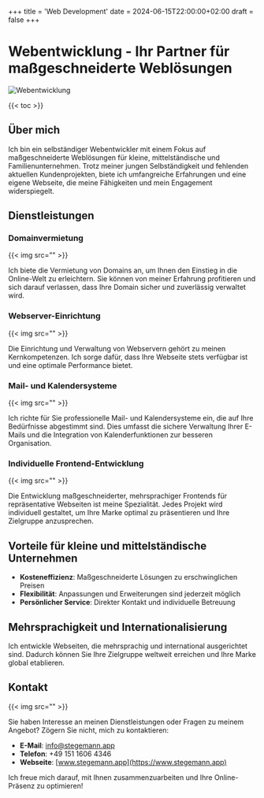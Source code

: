 +++
title = 'Web Development'
date = 2024-06-15T22:00:00+02:00
draft = false
+++

# Webentwicklung - Ihr Partner für maßgeschneiderte Weblösungen

![Webentwicklung](https://example.com/webentwicklung.jpg)

{{< toc >}}

## Über mich

Ich bin ein selbständiger Webentwickler mit einem Fokus auf maßgeschneiderte Weblösungen für kleine, mittelständische und Familienunternehmen. Trotz meiner jungen Selbständigkeit und fehlenden aktuellen Kundenprojekten, biete ich umfangreiche Erfahrungen und eine eigene Webseite, die meine Fähigkeiten und mein Engagement widerspiegelt.

## Dienstleistungen

### Domainvermietung

{{< img src="" >}}

Ich biete die Vermietung von Domains an, um Ihnen den Einstieg in die Online-Welt zu erleichtern. Sie können von meiner Erfahrung profitieren und sich darauf verlassen, dass Ihre Domain sicher und zuverlässig verwaltet wird.

### Webserver-Einrichtung

{{< img src="" >}}

Die Einrichtung und Verwaltung von Webservern gehört zu meinen Kernkompetenzen. Ich sorge dafür, dass Ihre Webseite stets verfügbar ist und eine optimale Performance bietet.

### Mail- und Kalendersysteme

{{< img src="" >}}

Ich richte für Sie professionelle Mail- und Kalendersysteme ein, die auf Ihre Bedürfnisse abgestimmt sind. Dies umfasst die sichere Verwaltung Ihrer E-Mails und die Integration von Kalenderfunktionen zur besseren Organisation.

### Individuelle Frontend-Entwicklung

{{< img src="" >}}

Die Entwicklung maßgeschneiderter, mehrsprachiger Frontends für repräsentative Webseiten ist meine Spezialität. Jedes Projekt wird individuell gestaltet, um Ihre Marke optimal zu präsentieren und Ihre Zielgruppe anzusprechen.

## Vorteile für kleine und mittelständische Unternehmen

- **Kosteneffizienz**: Maßgeschneiderte Lösungen zu erschwinglichen Preisen
- **Flexibilität**: Anpassungen und Erweiterungen sind jederzeit möglich
- **Persönlicher Service**: Direkter Kontakt und individuelle Betreuung

## Mehrsprachigkeit und Internationalisierung

Ich entwickle Webseiten, die mehrsprachig und international ausgerichtet sind. Dadurch können Sie Ihre Zielgruppe weltweit erreichen und Ihre Marke global etablieren.

## Kontakt

{{< img src="" >}}

Sie haben Interesse an meinen Dienstleistungen oder Fragen zu meinem Angebot? Zögern Sie nicht, mich zu kontaktieren:

- **E-Mail**: [info@stegemann.app](mailto:info@stegemann.app)
- **Telefon**: +49 151 1606 4346
- **Webseite**: [www.stegemann.app](https://www.stegemann.app)

Ich freue mich darauf, mit Ihnen zusammenzuarbeiten und Ihre Online-Präsenz zu optimieren!